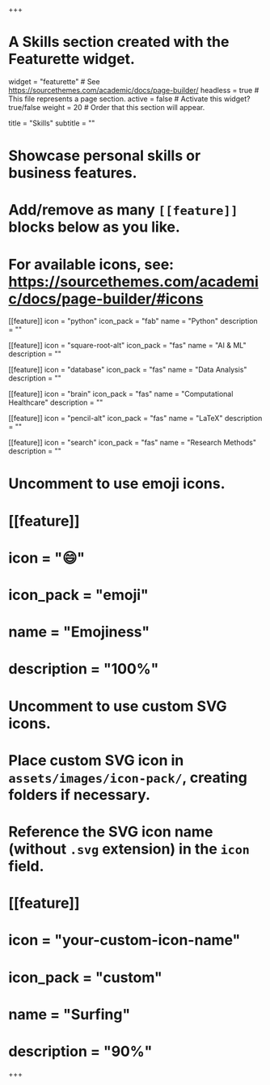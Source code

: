 +++
# A Skills section created with the Featurette widget.
widget = "featurette"  # See https://sourcethemes.com/academic/docs/page-builder/
headless = true  # This file represents a page section.
active = false  # Activate this widget? true/false
weight = 20  # Order that this section will appear.

title = "Skills"
subtitle = ""

# Showcase personal skills or business features.
# 
# Add/remove as many `[[feature]]` blocks below as you like.
# 
# For available icons, see: https://sourcethemes.com/academic/docs/page-builder/#icons

[[feature]]
  icon = "python"
  icon_pack = "fab"
  name = "Python"
  description = ""

[[feature]]
  icon = "square-root-alt"
  icon_pack = "fas"
  name = "AI & ML"
  description = ""

[[feature]]
  icon = "database"
  icon_pack = "fas"
  name = "Data Analysis"
  description = ""  
  
[[feature]]
  icon = "brain"
  icon_pack = "fas"
  name = "Computational Healthcare"
  description = ""

[[feature]]
  icon = "pencil-alt"
  icon_pack = "fas"
  name = "LaTeX"
  description = ""

[[feature]]
  icon = "search"
  icon_pack = "fas"
  name = "Research Methods"
  description = ""



# Uncomment to use emoji icons.
# [[feature]]
#  icon = ":smile:"
#  icon_pack = "emoji"
#  name = "Emojiness"
#  description = "100%"  

# Uncomment to use custom SVG icons.
# Place custom SVG icon in `assets/images/icon-pack/`, creating folders if necessary.
# Reference the SVG icon name (without `.svg` extension) in the `icon` field.
# [[feature]]
#  icon = "your-custom-icon-name"
#  icon_pack = "custom"
#  name = "Surfing"
#  description = "90%"

+++
